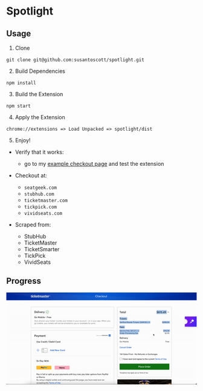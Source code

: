 # Spotlight

## Usage

1. Clone

```
git clone git@github.com:susantoscott/spotlight.git
```

2. Build Dependencies

```
npm install
```

3. Build the Extension

```
npm start
```

4. Apply the Extension

```
chrome://extensions => Load Unpacked => spotlight/dist
```

5. Enjoy!

- Verify that it works:

  - go to my [example checkout page](https://www.tryspotlight.xyz/example) and test the extension

- Checkout at:
  - `seatgeek.com`
  - `stubhub.com`
  - `ticketmaster.com`
  - `tickpick.com`
  - `vividseats.com`
- Scraped from:
  - StubHub
  - TicketMaster
  - TicketSmarter
  - TickPick
  - VividSeats

## Progress

![Try out Spotlight v0!](progress.gif)
